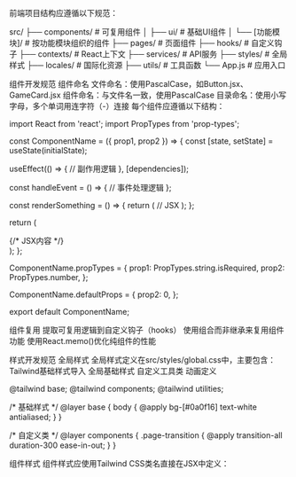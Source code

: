 前端项目结构应遵循以下规范：

src/
├── components/       # 可复用组件
│   ├── ui/           # 基础UI组件
│   └── [功能模块]/   # 按功能模块组织的组件
├── pages/            # 页面组件
├── hooks/            # 自定义钩子
├── contexts/         # React上下文
├── services/         # API服务
├── styles/           # 全局样式
├── locales/          # 国际化资源
├── utils/            # 工具函数
└── App.js            # 应用入口

组件开发规范
组件命名
文件命名：使用PascalCase，如Button.jsx、GameCard.jsx
组件命名：与文件名一致，使用PascalCase
目录命名：使用小写字母，多个单词用连字符（-）连接
每个组件应遵循以下结构：

import React from 'react';
import PropTypes from 'prop-types';

const ComponentName = ({ prop1, prop2 }) => {
  const [state, setState] = useState(initialState);
  
  useEffect(() => {
    // 副作用逻辑
  }, [dependencies]);
  
  const handleEvent = () => {
    // 事件处理逻辑
  };
  
  const renderSomething = () => {
    return (
      // JSX
    );
  };
  
  return (
    <div className="component-class">
      {/* JSX内容 */}
    </div>
  );
};

ComponentName.propTypes = {
  prop1: PropTypes.string.isRequired,
  prop2: PropTypes.number,
};

ComponentName.defaultProps = {
  prop2: 0,
};

export default ComponentName;

组件复用
提取可复用逻辑到自定义钩子（hooks）
使用组合而非继承来复用组件功能
使用React.memo()优化纯组件的性能


样式开发规范
全局样式
全局样式定义在src/styles/global.css中，主要包含：
Tailwind基础样式导入
全局基础样式
自定义工具类
动画定义

@tailwind base;
@tailwind components;
@tailwind utilities;

/* 基础样式 */
@layer base {
  body {
    @apply bg-[#0a0f16] text-white antialiased;
  }
}

/* 自定义类 */
@layer components {
  .page-transition {
    @apply transition-all duration-300 ease-in-out;
  }
}

组件样式
组件样式应使用Tailwind CSS类名直接在JSX中定义：